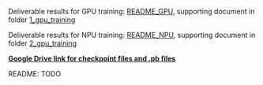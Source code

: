 Deliverable results for GPU training: [README_GPU](https://rnd-gitlab-ca-g.huawei.com/hispark/model_training_hq/-/blob/master/Lip2Wav/1_gpu_training/README_GPU.md), supporting document in folder [1_gpu_training](1_gpu_training)

Deliverable results for NPU training: [README_NPU](https://rnd-gitlab-ca-g.huawei.com/hispark/model_training_hq/-/blob/master/Lip2Wav/2_npu_training/README_GPU.md), supporting document in folder [2_gpu_training](2_gpu_training)


**[Google Drive link for checkpoint files and .pb files](https://drive.google.com/drive/folders/13dnqFc3WtEFE9dCbvVNQd4q5sDsbFmmF?usp=sharing)**

README: TODO

